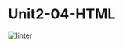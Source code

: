 # Unit2-04-HTML
 [![linter](https://github.com/<OWNER>/<REPOSITORY>/workflows/linter/badge.svg)](https://github.com/marketplace/actions/super-linter) 
